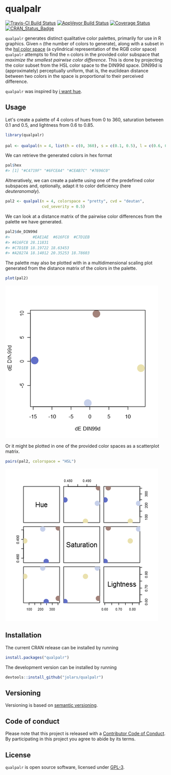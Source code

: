 
<!-- README.md is generated from README.Rmd. Please edit that file -->
qualpalr
========

[![Travis-CI Build Status](https://travis-ci.org/jolars/qualpalr.svg?branch=master)](https://travis-ci.org/jolars/qualpalr) [![AppVeyor Build Status](https://ci.appveyor.com/api/projects/status/github/jolars/qualpalr?branch=master&svg=true)](https://ci.appveyor.com/project/jolars/qualpalr) [![Coverage Status](https://codecov.io/github/jolars/qualpalr/coverage.svg?branch=master)](https://codecov.io/github/jolars/qualpalr?branch=master) [![CRAN\_Status\_Badge](http://www.r-pkg.org/badges/version/qualpalr)](https://cran.r-project.org/package=qualpalr)

`qualpalr` generates distinct qualitative color palettes, primarily for use in R graphics. Given `n` (the number of colors to generate), along with a subset in the [hsl color space](https://en.wikipedia.org/wiki/HSL_and_HSV) (a cylindrical representation of the RGB color space) `qualpalr` attempts to find the `n` colors in the provided color subspace that *maximize the smallest pairwise color difference*. This is done by projecting the color subset from the HSL color space to the DIN99d space. DIN99d is (approximately) perceptually uniform, that is, the euclidean distance between two colors in the space is proportional to their perceived difference.

`qualpalr` was inspired by [i want hue](http://tools.medialab.sciences-po.fr/iwanthue/).

Usage
-----

Let's create a palette of 4 colors of hues from 0 to 360, saturation between 0.1 and 0.5, and lightness from 0.6 to 0.85.

``` r
library(qualpalr)

pal <- qualpal(n = 4, list(h = c(0, 360), s = c(0.1, 0.5), l = c(0.6, 0.85)))
```

We can retrieve the generated colors in hex format

``` r
pal$hex
#> [1] "#C4719F" "#6FCEA4" "#CEAB7C" "#7696C0"
```

Altneratively, we can create a palette using one of the predefined color subspaces and, optionally, adapt it to color deficiency (here *deuteranomaly*).

``` r
pal2 <- qualpal(n = 4, colorspace = "pretty", cvd = "deutan",
                cvd_severity = 0.5)
```

We can look at a distance matrix of the pairwise color differences from the palette we have generated.

``` r
pal2$de_DIN99d
#>          #EAE1AE  #616FC8  #C7D1EB
#> #616FC8 28.11831                  
#> #C7D1EB 18.19722 18.63453         
#> #A2827A 18.14012 20.35253 18.78603
```

The palette may also be plotted with in a multidimensional scaling plot generated from the distance matrix of the colors in the palette.

``` r
plot(pal2)
```

![](tools/README-plot-1.png)

Or it might be plotted in one of the provided color spaces as a scatterplot matrix.

``` r
pairs(pal2, colorspace = "HSL")
```

![](tools/README-pairs-1.png)

Installation
------------

The current CRAN release can be installed by running

``` r
install.packages("qualpalr")
```

The development version can be installed by running

``` r
devtools::install_github("jolars/qualpalr")
```

Versioning
----------

Versioning is based on [semantic versioning](http://semver.org/).

Code of conduct
---------------

Please note that this project is released with a [Contributor Code of Conduct](CONDUCT.md). By participating in this project you agree to abide by its terms.

License
-------

`qualpalr` is open source software, licensed under [GPL-3](LICENSE).
